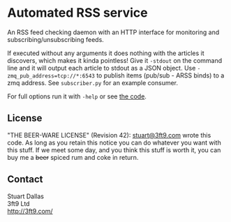 # Automated RSS service

An RSS feed checking daemon with an HTTP interface for monitoring and subscribing/unsubscribing feeds.

If executed without any arguments it does nothing with the articles it discovers, which makes it kinda pointless! Give it ```-stdout``` on the command line and it will output each article to stdout as a JSON object. Use ```-zmq_pub_address=tcp://*:6543``` to publish items (pub/sub - ARSS binds) to a zmq address. See ```subscriber.py``` for an example consumer.

For full options run it with ```-help``` or see [the code](https://github.com/3ft9/arss/blob/master/arss.go#L238).

## License

"THE BEER-WARE LICENSE" (Revision 42):
<stuart@3ft9.com> wrote this code. As long as you retain this notice you can do whatever you want with this stuff. If we meet some day, and you think this stuff is worth it, you can buy me a ~~beer~~ spiced rum and coke in return.

## Contact

Stuart Dallas<br />
3ft9 Ltd<br />
http://3ft9.com/
